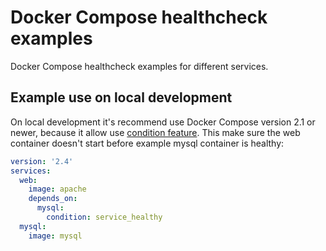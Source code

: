 # Docker Compose healthcheck examples

Docker Compose healthcheck examples for different services.

## Example use on local development

On local development it's recommend use Docker Compose version 2.1 or newer, because it allow use [condition feature](https://docs.docker.com/compose/compose-file/compose-file-v2/#depends_on). This make sure the web container doesn't start before example mysql container is healthy:

```yml
version: '2.4'
services:
  web:
    image: apache
    depends_on:
      mysql:
        condition: service_healthy
  mysql:
    image: mysql
```